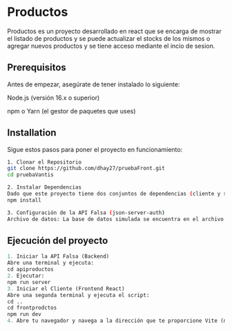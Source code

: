 # Productos

Productos es un proyecto desarrollado en react que se encarga de mostrar el listado de productos y se puede actualizar el stocks de los mismos o agregar nuevos productos y se tiene acceso mediante el incio de sesion.

## Prerequisitos
Antes de empezar, asegúrate de tener instalado lo siguiente:

Node.js (versión 16.x o superior)

npm o Yarn (el gestor de paquetes que uses)

## Installation

Sigue estos pasos para poner el proyecto en funcionamiento:

```bash
1. Clonar el Repositorio
git clone https://github.com/dhay27/pruebaFront.git
cd pruebaVantis

2. Instalar Dependencias
Dado que este proyecto tiene dos conjuntos de dependencias (cliente y servidor simulado), instalar ambas:
npm install

3. Configuración de la API Falsa (json-server-auth)
Archivo de datos: La base de datos simulada se encuentra en el archivo db.json.
```

## Ejecución del proyecto

```python
1. Iniciar la API Falsa (Backend)
Abre una terminal y ejecuta:
cd apiproductos
2. Ejecutar:
npm run server
3. Iniciar el Cliente (Frontend React)
Abre una segunda terminal y ejecuta el script:
cd ..
cd frontprodctos
npm run dev
4. Abre tu navegador y navega a la dirección que te proporcione Vite (normalmente http://localhost:5173).
```
